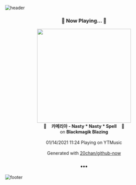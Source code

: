 ![header](https://capsule-render.vercel.app/api?type=wave&height=170&section=header&text=Hi.%20I'm%20SHIFT&fontColor=090707&fontAlignX=45&fontAlignY=65&fontSize=100)

<h3 align="center">🎵 Now Playing... 🎵</h3>
<p align="center">
  <a href="https://music.youtube.com/channel/UCRjVmUQ3CW1kH6vP1VGskWA">
    <img width="300" src="https://lh3.googleusercontent.com/z_lrxgzmfh4aqBzFpdWXtmD8frd63tXShAP5SZDQcC74oG1LL3jQN13u5VthohKvgU7lnjWJiqRDm3QtAQ">
  </a>
  <br>
  🎵&nbsp&nbsp&nbsp <b>카메리아 - Nasty * Nasty * Spell</b> &nbsp&nbsp&nbsp🎵
  <br>
  on <b>Blackmagik Blazing</b>
  
  <br />
  <br />
  01/14/2021 11:24 Playing on YTMusic
  <br />
  <br />
  Generated with <a href="https://github.com/20chan/github-now">20chan/github-now</a>
</p>

<h3 align="center">•••</h3>

![footer](https://capsule-render.vercel.app/api?type=wave&height=150&section=footer)
